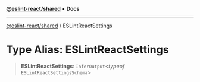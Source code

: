 [**@eslint-react/shared**](../README.md) • **Docs**

***

[@eslint-react/shared](../README.md) / ESLintReactSettings

# Type Alias: ESLintReactSettings

> **ESLintReactSettings**: `InferOutput`\<*typeof* `ESLintReactSettingsSchema`\>
